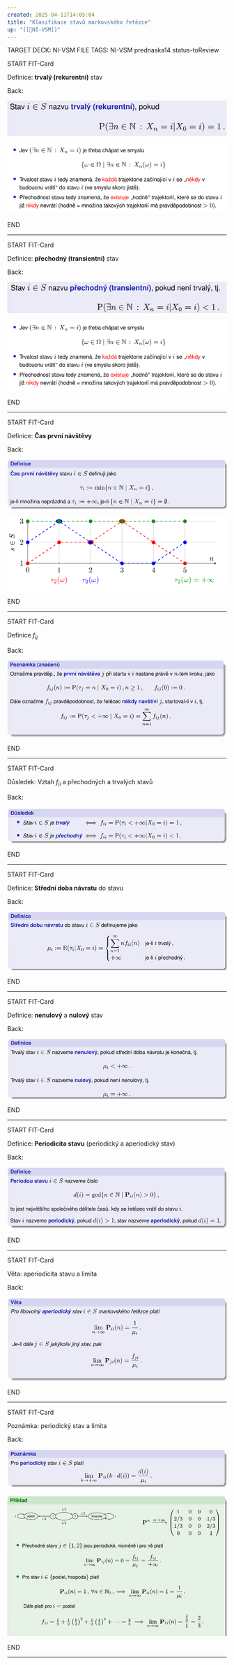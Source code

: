 ```yaml
---
created: 2025-04-11T14:05:04
title: "Klasifikace stavů markovského řetězce"
up: "[[📖NI-VSM]]"
---
```


TARGET DECK: NI-VSM
FILE TAGS: NI-VSM prednaska14 status-toReview


START
FIT-Card

Definice: **trvalý (rekurentní)** stav

Back:

![](../../Assets/Pasted%20image%2020250411140549.png)

<!-- DetailInfoStart -->
![](../../Assets/Pasted%20image%2020250411140613.png)
<!-- DetailInfoEnd -->
<!--ID: 1746518364660-->
END

---



START
FIT-Card

Definice: **přechodný (transientní)** stav

Back:

![](../../Assets/Pasted%20image%2020250411140603.png)

<!-- DetailInfoStart -->
![](../../Assets/Pasted%20image%2020250411140613.png)
<!-- DetailInfoEnd -->
<!--ID: 1746518364662-->
END

---


START
FIT-Card

Definice: **Čas první návštěvy**

Back:

![](../../Assets/Pasted%20image%2020250411140632.png)

<!-- ImageStart -->
![](../../Assets/Pasted%20image%2020250411140637.png)
<!-- ImageEnd -->
<!--ID: 1746518364665-->
END

---


START
FIT-Card

Definice $f_{ij}$

Back:

![](../../Assets/Pasted%20image%2020250411140700.png)
<!--ID: 1746518364667-->
END

---


START
FIT-Card

Důsledek: Vztah $f_{ii}$ a přechodných a trvalých stavů

Back:

![](../../Assets/Pasted%20image%2020250411140723.png)
<!--ID: 1746518364670-->
END

---


START
FIT-Card

Definice: **Střední doba návratu** do stavu

Back:

![](../../Assets/Pasted%20image%2020250411140738.png)
<!--ID: 1746518364673-->
END

---


START
FIT-Card

Definice: **nenulový** a **nulový** stav

Back:

![](../../Assets/Pasted%20image%2020250411140753.png)
<!--ID: 1746518364675-->
END

---


START
FIT-Card

Definice: **Periodicita stavu** (periodický a aperiodický stav)

Back:

![](../../Assets/Pasted%20image%2020250411140822.png)
<!--ID: 1746518364678-->
END

---


START
FIT-Card

Věta: aperiodicita stavu a limita

Back:

![](../../Assets/Pasted%20image%2020250411140841.png)
<!--ID: 1746518364681-->
END

---


START
FIT-Card

Poznámka: periodický stav a limita

Back:

![](../../Assets/Pasted%20image%2020250411140857.png)

<!-- ExampleStart -->
![](../../Assets/Pasted%20image%2020250411140907.png)
<!-- ExampleEnd -->
<!--ID: 1746518364684-->
END

---
